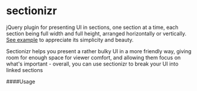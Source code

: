 # sectionizr
jQuery plugin for presenting UI in sections, one section at a time, each section being full width and full height, arranged horizontally or vertically. [See example](https://de-paule.github.io/sectionizr/) to appreciate its simplicity and beauty.

Sectionizr helps you present a rather bulky UI in a more friendly way, giving room for enough space for viewer comfort, and allowing them focus on what's important - overall, you can use sectionizr to break your UI into linked sections

####Usage